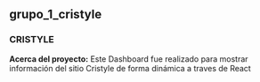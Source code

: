 ## grupo_1_cristyle

### CRISTYLE

**Acerca del proyecto:** Este Dashboard fue realizado para mostrar información del sitio Cristyle de forma dinámica a traves de React

